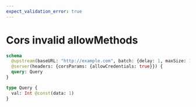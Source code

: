 ```yaml
---
expect_validation_error: true
---
```


# Cors invalid allowMethods

```graphql @server
schema
  @upstream(baseURL: "http://example.com", batch: {delay: 1, maxSize: 1000})
  @server(headers: {corsParams: {allowCredentials: true}}) {
  query: Query
}

type Query {
  val: Int @const(data: 1)
}
```
